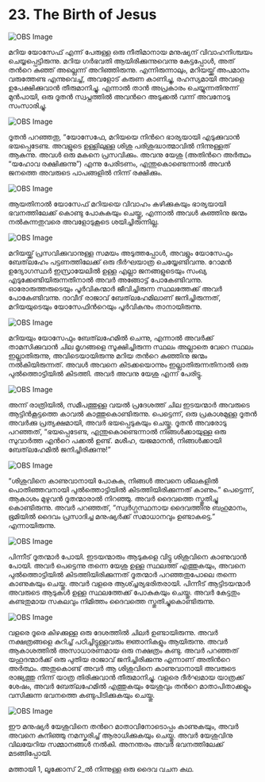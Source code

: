 # 23. The Birth of Jesus

![OBS Image](https://cdn.door43.org/obs/jpg/360px/obs-en-23-01.jpg)

മറിയ യോസേഫ് എന്ന് പേരുള്ള ഒരു നീതിമാനായ മനുഷ്യന് വിവാഹനിശ്ചയം ചെയ്യപ്പെട്ടിരുന്നു. മറിയ ഗര്‍ഭവതി ആയിരിക്കുന്നുവെന്നു കേട്ടപ്പോള്‍, അത് തന്‍റെ കുഞ്ഞ് അല്ലെന്ന് അറിഞ്ഞിരുന്നു. എന്നിരുന്നാലും, മറിയയ്ക്ക് അപമാനം വരുത്തേണ്ട എന്നുവെച്ച്, അവളോട്‌ കരുണ കാണിച്ചു, രഹസ്യമായി അവളെ ഉപേക്ഷിക്കുവാന്‍ തീരുമാനിച്ചു. എന്നാല്‍ താന്‍ അപ്രകാരം ചെയ്യുന്നതിനുന്ന് മുന്‍പായി, ഒരു ദൂതന്‍ സ്വപ്നത്തില്‍ അവന്‍റെ അടുക്കല്‍ വന്ന് അവനോടു സംസാരിച്ചു.  

![OBS Image](https://cdn.door43.org/obs/jpg/360px/obs-en-23-02.jpg)

ദൂതന്‍ പറഞ്ഞതു, “യോസേഫേ, മറിയയെ നിന്‍റെ ഭാര്യയായി എടുക്കുവാന്‍ ഭയപ്പെടേണ്ട. അവളുടെ ഉള്ളിലുള്ള ശിശു പരിശുദ്ധാത്മാവില്‍ നിന്നുള്ളത് ആകുന്നു. അവള്‍ ഒരു മകനെ പ്രസവിക്കും. അവനു യേശു (അതിന്‍റെ അര്‍ത്ഥം “യഹോവ രക്ഷിക്കുന്നു”) എന്നു പേരിടണം, എന്തുകൊണ്ടെന്നാല്‍ അവന്‍ ജനത്തെ അവരുടെ പാപങ്ങളില്‍ നിന്ന് രക്ഷിക്കും.

![OBS Image](https://cdn.door43.org/obs/jpg/360px/obs-en-23-03.jpg)

ആയതിനാല്‍ യോസേഫ് മറിയയെ വിവാഹം കഴിക്കുകയും ഭാര്യയായി ഭവനത്തിലേക്ക്‌ കൊണ്ടു പോകുകയും ചെയ്തു, എന്നാല്‍ അവള്‍ കുഞ്ഞിനു ജന്മം നല്‍കുന്നതുവരെ അവളോടുകൂടെ ശയിച്ചിരുന്നില്ല.

![OBS Image](https://cdn.door43.org/obs/jpg/360px/obs-en-23-04.jpg)

മറിയയ്ക്ക് പ്രസവിക്കുവാനുള്ള സമയം അടുത്തപ്പോള്‍, അവളും യോസേഫും ബേത്‌ലഹേം പട്ടണത്തിലേക്ക് ഒരു ദീര്‍ഘയാത്ര ചെയ്യേണ്ടിവന്നു. റോമന്‍ ഉദ്യോഗസ്ഥര്‍ ഇസ്രായേലില്‍ ഉള്ള എല്ലാ ജനങ്ങളുടെയും സംഖ്യ എടുക്കേണ്ടിയിരുന്നതിനാല്‍ അവര്‍ അങ്ങോട്ട്‌ പോകേണ്ടിവന്നു. ഓരോരുത്തരുടെയും പൂര്‍വികന്മാര്‍ ജീവിച്ചിരുന്ന സ്ഥലത്തേക്ക് അവര്‍ പോകേണ്ടിവന്നു. ദാവീദ് രാജാവ് ബേത്‌ലഹേമിലാണ് ജനിച്ചിരുന്നത്, മറിയയുടെയും യോസേഫിന്‍റെയും പൂര്‍വികനും താനായിരുന്നു.

![OBS Image](https://cdn.door43.org/obs/jpg/360px/obs-en-23-05.jpg)

മറിയയും യോസേഫും ബേത്‌ലഹേമില്‍ ചെന്നു, എന്നാല്‍ അവര്‍ക്ക് താമസിക്കുവാന്‍ ചില മൃഗങ്ങളെ സൂക്ഷിച്ചിരുന്ന സ്ഥലം അല്ലാതെ വേറെ സ്ഥലം ഇല്ലാതിരുന്നു, അവിടെയായിരുന്നു മറിയ തന്‍റെ കുഞ്ഞിനു ജന്മം നല്‍കിയിരുന്നത്. അവള്‍ അവനെ കിടക്കയൊന്നും ഇല്ലാതിരുന്നതിനാല്‍ ഒരു പുല്‍ത്തൊട്ടിയില്‍ കിടത്തി. അവര്‍ അവനു യേശു എന്ന് പേരിട്ടു.

![OBS Image](https://cdn.door43.org/obs/jpg/360px/obs-en-23-06.jpg)

അന്ന് രാത്രിയില്‍, സമീപത്തുള്ള വയല്‍ പ്രദേശത്ത് ചില ഇടയന്മാര്‍ അവരുടെ ആട്ടിന്‍കൂട്ടത്തെ കാവല്‍ കാത്തുകൊണ്ടിരുന്നു. പെട്ടെന്ന്, ഒരു പ്രകാശമുള്ള ദൂതന്‍ അവര്‍ക്കു പ്രത്യക്ഷമായി, അവര്‍ ഭയപ്പെടുകയും ചെയ്തു. ദൂതന്‍ അവരോടു പറഞ്ഞത്, “ഭയപ്പെടേണ്ട, എന്തുകൊണ്ടെന്നാല്‍ നിങ്ങള്‍ക്കായുള്ള ഒരു സുവാര്‍ത്ത എന്‍റെ പക്കല്‍ ഉണ്ട്. മശീഹ, യജമാനന്‍, നിങ്ങള്‍ക്കായി ബേത്‌ലഹേമില്‍ ജനിച്ചിരിക്കുന്നു!”

![OBS Image](https://cdn.door43.org/obs/jpg/360px/obs-en-23-07.jpg)

“ശിശുവിനെ കാണുവാനായി പോകുക, നിങ്ങള്‍ അവനെ ശീലകളില്‍ പൊതിഞ്ഞവനായി പുല്‍ത്തൊട്ടിയില്‍ കിടത്തിയിരിക്കുന്നത് കാണും.” പെട്ടെന്ന്, ആകാശം മുഴുവന്‍ ദൂതന്മാരാല്‍ നിറഞ്ഞു. അവര്‍ ദൈവത്തെ സ്തുതിച്ചു കൊണ്ടിരുന്നു. അവര്‍ പറഞ്ഞത്, “സ്വര്‍ഗ്ഗസ്ഥനായ ദൈവത്തിനു ബഹുമാനം, ഭൂമിയില്‍ ദൈവം പ്രസാദിച്ച മനുഷ്യര്‍ക്ക്‌ സമാധാനവും ഉണ്ടാകട്ടെ.” എന്നായിരുന്നു.

![OBS Image](https://cdn.door43.org/obs/jpg/360px/obs-en-23-08.jpg)

പിന്നീട് ദൂതന്മാര്‍ പോയി. ഇടയന്മാരും ആടുകളെ വിട്ടു ശിശുവിനെ കാണുവാന്‍ പോയി. അവര്‍ പെട്ടെന്നു തന്നെ യേശു ഉള്ള സ്ഥലത്ത് എത്തുകയും, അവനെ പുല്‍ത്തൊട്ടിയില്‍ കിടത്തിയിരിക്കുന്നത് ദൂതന്മാര്‍ പറഞ്ഞതുപോലെ തന്നെ കാണുകയും ചെയ്തു. അവര്‍ വളരെ ആശ്ച്ചര്യഭരിതരായി. പിന്നീട് ആട്ടിടയന്മാര്‍ അവരുടെ ആടുകള്‍ ഉള്ള സ്ഥലത്തേക്ക് പോകുകയും ചെയ്തു. അവര്‍ കേട്ടതും കണ്ടതുമായ സകലവും നിമിത്തം ദൈവത്തെ സ്തുതിച്ചുകൊണ്ടിരുന്നു.  

![OBS Image](https://cdn.door43.org/obs/jpg/360px/obs-en-23-09.jpg)

വളരെ ദൂരെ കിഴക്കുള്ള ഒരു ദേശത്തില്‍ ചിലര്‍ ഉണ്ടായിരുന്നു. അവര്‍ നക്ഷത്രങ്ങളെ കുറിച്ച് പഠിച്ചിട്ടുള്ളവരും ജ്ഞാനികളും ആയിരുന്നു. അവര്‍ ആകാശത്തില്‍ അസാധാരണമായ ഒരു നക്ഷത്രം കണ്ടു. അവര്‍ പറഞ്ഞത് യഹൂദന്മാര്‍ക്ക് ഒരു പുതിയ രാജാവ് ജനിച്ചിരിക്കുന്നു എന്നാണ് അതിന്‍റെ അര്‍ത്ഥം. അതുകൊണ്ട് അവര്‍ ആ ശിശുവിനെ കാണുവാനായി അവരുടെ രാജ്യത്തു നിന്ന് യാത്ര തിരിക്കുവാന്‍ തീരുമാനിച്ചു. വളരെ ദീര്‍ഘമായ യാത്രക്ക് ശേഷം, അവര്‍ ബേത്‌ലഹേമില്‍ എത്തുകയും യേശുവും തന്‍റെ മാതാപിതാക്കളും വസിക്കുന്ന ഭവനത്തെ കണ്ടുപിടിക്കുകയും ചെയ്തു. 

![OBS Image](https://cdn.door43.org/obs/jpg/360px/obs-en-23-10.jpg)

ഈ  മനുഷ്യര്‍ യേശുവിനെ തന്‍റെ മാതാവിനോടൊപ്പം കാണുകയും, അവര്‍ അവനെ കുനിഞ്ഞു നമസ്കരിച്ച് ആരാധിക്കുകയും ചെയ്തു. അവര്‍ യേശുവിനു വിലയേറിയ സമ്മാനങ്ങള്‍ നല്‍കി. അനന്തരം അവര്‍ ഭവനത്തിലേക്ക്‌ മടങ്ങിപ്പോയി. 

മത്തായി 1, ലൂക്കോസ് 2_ല്‍ നിന്നുള്ള ഒരു ദൈവ വചന കഥ.

